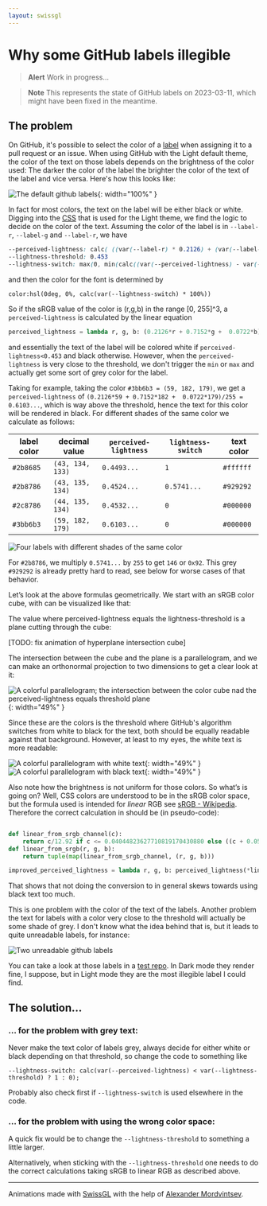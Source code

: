 ```yaml
---
layout: swissgl
---
```

# Why some GitHub labels illegible

> **Alert**
> Work in progress...

> **Note**
> This represents the state of GitHub labels on 2023-03-11, which might have been fixed in the
> meantime.

## The problem
On GitHub, it's possible to select the color of a [label](https://docs.github.com/de/issues/using-labels-and-milestones-to-track-work/managing-labels) when assigning it to a pull request or an issue.  When using GitHub with the Light default theme, the color of the text on those labels depends on the brightness of the color used: The darker the color of the label the brighter the color of the text of the label and vice versa. Here's how this looks like:

![The default github labels](assets/images/github_labels/default_labels.png){: width="100%" }

In fact for most colors, the text on the label will be either black or white. Digging into the
[CSS](https://github.githubassets.com/assets/global-7f117b5cfae4.cssjavascript) that is used for the Light theme, we find the logic to decide on the color of the text. Assuming the color of the
label is in
`--label-r`, `--label-g` and `--label-r`, we have
```css
--perceived-lightness: calc( ((var(--label-r) * 0.2126) + (var(--label-g) * 0.7152)) / 255 )
--lightness-threshold: 0.453
--lightness-switch: max(0, min(calc((var(--perceived-lightness) - var(--lightness-threshold)) * -1000), 1))
```
and then the color for the font is determined by
```
color:hsl(0deg, 0%, calc(var(--lightness-switch) * 100%))
```
So if the sRGB value of the color is (r,g,b) in the range [0, 255]^3, a `perceived-lightness` is calculated by the linear equation
```python
perceived_lightness = lambda r, g, b: (0.2126*r + 0.7152*g +  0.0722*b)/255
```
and essentially the text of the label will be colored white if `perceived-lightness<0.453` and black otherwise. However, when the `perceived-lightness` is very close to the threshold, we don't trigger the `min` or `max` and actually get some sort of grey color for the label.

Taking for example, taking the color `#3bb6b3 = (59, 182, 179)`, we get a `perceived-lightness` of `(0.2126*59 + 0.7152*182 +  0.0722*179)/255 = 0.6103...`, which is way above the threshold, hence the text for this color will be rendered in black.
For different shades of the same color we calculate as follows:

label color | decimal value    | `perceived-lightness` | `lightness-switch`| text color
------------|------------------|-----------------------|-------------------|------------
 `#2b8685`  | `(43, 134, 133)` | `0.4493...`           | `1`               | `#ffffff`
 `#2b8786`  | `(43, 135, 134)` | `0.4524...`           | `0.5741...`       | `#929292`
 `#2c8786`  | `(44, 135, 134)` | `0.4532...`           | `0`               | `#000000`
 `#3bb6b3`  | `(59, 182, 179)` | `0.6103...`           | `0`               | `#000000`

![Four labels with different shades of the same color](assets/images/github_labels/four_labels.png)

For `#2b8786`, we multiply `0.5741...` by `255` to get `146` or `0x92`. This grey `#929292` is already pretty hard to read, see below for worse cases of that behavior.

Let’s look at the above formulas geometrically.
We start with an sRGB color cube, with can be visualized like that:

<div id="demo">
  <canvas id="colorcube" width="740" height="740"></canvas>
</div>

The value where perceived-lightness equals the lightness-threshold is a plane cutting through the cube:

[TODO: fix animation of hyperplane intersection cube]
<div id="demo">
  <canvas id="cubecut" width="740" height="740"></canvas>
</div>


The intersection between the cube and the plane is a parallelogram, and we can make an orthonormal projection to two dimensions to get a clear look at it:

![A colorful parallelogram; the intersection between the color cube nad the perceived-lightness equals threshold plane](assets/images/github_labels/parallelogram.png){: width="49%" }

Since these are the colors is the threshold where GitHub's algorithm switches from white to black for the text, both should be equally readable against that background. However, at least to my eyes, the white text is more readable:


![A colorful parallelogram with white text](assets/images/github_labels/parallelogram_white_text.png){: width="49%" }
![A colorful parallelogram with black text](assets/images/github_labels/parallelogram_black_text.png){: width="49%" }

Also note how the brightness is not uniform for those colors.
So what’s is going on? Well, CSS colors are understood to be in the sRGB color space, but the formula used is intended for *linear* RGB see [sRGB - Wikipedia](https://en.wikipedia.org/wiki/SRGB).
Therefore the correct calculation in should be (in pseudo-code):

```python

def linear_from_srgb_channel(c):
    return c/12.92 if c <= 0.04044823627710819170430880 else ((c + 0.055)/1.055)**2.4
def linear_from_srgb(r, g, b):
    return tuple(map(linear_from_srgb_channel, (r, g, b)))

improved_perceived_lightness = lambda r, g, b: perceived_lightness(*linear_from_srgb(r, g, b))
```
That shows that not doing the conversion to in general skews towards using black text too much.

This is one problem with the color of the text of the labels. Another problem the text for labels with a color very close to the threshold will actually be some shade of grey. I don't know what the idea behind that is, but it leads to quite unreadable labels, for instance:

![Two unreadable github labels](assets/images/github_labels/unreadable_labels.png)

You can take a look at those labels in a [test repo](https://github.com/mo271/label_colors_test/labels). In Dark mode they render fine, I suppose, but in Light mode they are the most illegible label I could find.

## The solution...

### ... for the problem with grey text:
Never make the text color of labels grey, always decide for either white or black depending on that threshold, so change the code to something like
 ```
 --lightness-switch: calc(var(--perceived-lightness) < var(--lightness-threshold) ? 1 : 0);
 ```
Probably also check first if `--lightness-switch` is used elsewhere in the code.
### ... for the problem with using the wrong color space:
A quick fix would be to change the `--lightness-threshold` to something a little larger.


Alternatively, when sticking with the `--lightness-threshold` one needs to do the correct calculations taking sRGB to linear RGB as described above.

------

Animations made with <a href="https://github.com/google/swissgl">SwissGL</a> with the help of [Alexander Mordvintsev](https://znah.net).

<script src='{{site.baseurl}}/github_labels.js'></script>

